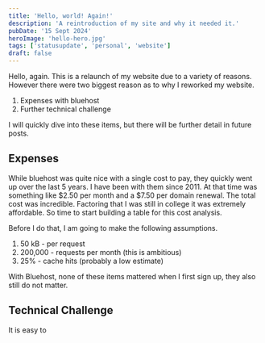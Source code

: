 ```yaml
---
title: 'Hello, world! Again!'
description: 'A reintroduction of my site and why it needed it.'
pubDate: '15 Sept 2024'
heroImage: 'hello-hero.jpg'
tags: ['statusupdate', 'personal', 'website']
draft: false
---
```


Hello, again. This is a relaunch of my website due to a variety of reasons. However there were two biggest reason as to why I reworked my website.

1. Expenses with bluehost
2. Further technical challenge

I will quickly dive into these items, but there will be further detail in future posts. 

## Expenses

While bluehost was quite nice with a single cost to pay, they quickly went up over the last 5 years. I have been with them since 2011. At that time was something like $2.50 per month and a $7.50 per domain renewal. The total cost was incredible. Factoring that I was still in college it was extremely affordable. So time to start building a table for this cost analysis.

Before I do that, I am going to make the following assumptions.
1. 50 kB - per request
2. 200,000 - requests per month (this is ambitious)
3. 25% - cache hits (probably a low estimate)

With Bluehost, none of these items mattered when I first sign up, they also still do not matter. 

## Technical Challenge

It is easy to 